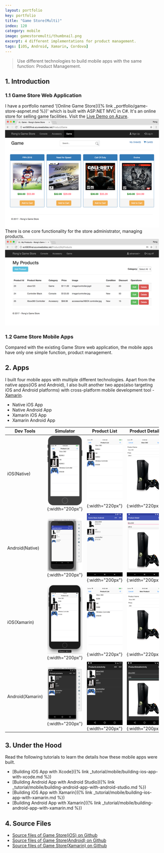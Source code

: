 ```yaml
---
layout: portfolio
key: portfolio
title: "Game Store(Multi)"
index: 120
category: mobile
image: gamestoremulti/thumbnail.png
excerpt: 4 different implementations for product management.
tags: [iOS, Android, Xamarin, Cordova]
---
```


> Use different technologies to build mobile apps with the same function: Product Management.

## 1. Introduction
### 1.1 Game Store Web Application
I have a portfolio named '[Online Game Store]({% link _portfolio/game-store-aspnet.md %})' which is built with ASP.NET MVC in C#. It's an online store for selling game facilities. Visit the <a href="https://ect583final.azurewebsites.net/" target="\_blank">Live Demo on Azure</a>.
![image](/public/images/portfolio/gamestoremulti/gamestore_web.png)  
There is one core functionality for the store administrator, managing products.
![image](/public/images/portfolio/gamestoremulti/gamestore_products.png)
### 1.2 Game Store Mobile Apps
Compared with the existing Game Store web application, the mobile apps have only one simple function, product management.

## 2. Apps
I built four mobile apps with multiple different technologies. Apart from the native apps(iOS and Android), I also built another two apps(also targeting iOS and Android platforms) with cross-platform mobile development tool - [Xamarin](https://xamarin.com/).
* Native iOS App
* Native Android App
* Xamarin iOS App
* Xamarin Android App

| Dev Tools       | Simulator | Product List | Product Detail | Product Deletion |
|-----------------|--------------------|--------------|----------------|------------------|
| iOS(Native)     | ![image](/public/images/portfolio/gamestoremulti/ios_native_simulator.png){:width="200px"} | ![image](/public/images/portfolio/gamestoremulti/ios_native_productlist.png){:width="220px"} | ![image](/public/images/portfolio/gamestoremulti/ios_native_productdetail.png){:width="220px"} | ![image](/public/images/portfolio/gamestoremulti/ios_native_productdeletion.png){:width="220px"} |
| Android(Native) | ![image](/public/images/portfolio/gamestoremulti/android_native_emulator.png){:width="200px"} | ![image](/public/images/portfolio/gamestoremulti/android_native_productlist.png){:width="200px"} | ![image](/public/images/portfolio/gamestoremulti/android_native_productdetail.png){:width="200px"} | ![image](/public/images/portfolio/gamestoremulti/android_native_productdeletion.png){:width="200px"} |
| iOS(Xamarin)    | ![image](/public/images/portfolio/gamestoremulti/ios_xamarin_simulator.png){:width="200px"} | ![image](/public/images/portfolio/gamestoremulti/ios_xamarin_productlist.png){:width="220px"} | ![image](/public/images/portfolio/gamestoremulti/ios_xamarin_productdetail.png){:width="220px"} | ![image](/public/images/portfolio/gamestoremulti/ios_xamarin_productdeletion.png){:width="220px"} |
| Android(Xamarin)| ![image](/public/images/portfolio/gamestoremulti/android_xamarin_emulator.png){:width="200px"} | ![image](/public/images/portfolio/gamestoremulti/android_xamarin_productlist.png){:width="200px"} | ![image](/public/images/portfolio/gamestoremulti/android_xamarin_productdetail.png){:width="200px"} | ![image](/public/images/portfolio/gamestoremulti/android_xamarin_productdeletion.png){:width="200px"} |

## 3. Under the Hood
Read the following tutorials to learn the details how these mobile apps were built.
* [Building iOS App with Xcode]({% link _tutorial/mobile/building-ios-app-with-xcode.md %})
* [Building Android App with Android Studio]({% link _tutorial/mobile/building-android-app-with-android-studio.md %})
* [Building iOS App with Xamarin]({% link _tutorial/mobile/building-ios-app-with-xamarin.md %})
* [Building Android App with Xamarin]({% link _tutorial/mobile/building-android-app-with-xamarin.md %})

## 4. Source Files
* [Source files of Game Store(iOS) on Github](https://github.com/jojozhuang/game-store-ios)
* [Source files of Game Store(Android) on Github](https://github.com/jojozhuang/game-store-android)
* [Source files of Game Store(Xamarin) on Github](https://github.com/jojozhuang/game-store-xamarin)
